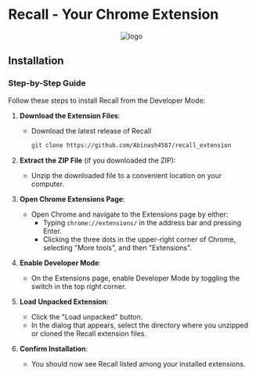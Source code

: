 # Recall - Your Chrome Extension

<p align='center'> 
  <img src="https://github.com/Abinash4567/recall_extension/assets/98229006/7f535317-e1ef-4e39-83c9-f483ccf9be00" alt="logo">
</p>

## Installation

### Step-by-Step Guide

Follow these steps to install Recall from the Developer Mode:

1. **Download the Extension Files**:
    - Download the latest release of Recall
      ```sh
      git clone https://github.com/Abinash4567/recall_extension
      ```

2. **Extract the ZIP File** (if you downloaded the ZIP):
    - Unzip the downloaded file to a convenient location on your computer.

3. **Open Chrome Extensions Page**:
    - Open Chrome and navigate to the Extensions page by either:
      - Typing `chrome://extensions/` in the address bar and pressing Enter.
      - Clicking the three dots in the upper-right corner of Chrome, selecting "More tools", and then "Extensions".

4. **Enable Developer Mode**:
    - On the Extensions page, enable Developer Mode by toggling the switch in the top right corner.

5. **Load Unpacked Extension**:
    - Click the "Load unpacked" button.
    - In the dialog that appears, select the directory where you unzipped or cloned the Recall extension files.

6. **Confirm Installation**:
    - You should now see Recall listed among your installed extensions.
